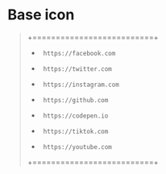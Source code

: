 # Base icon

>+==========================+
>+      https://facebook.com        
>+      https://twitter.com         
>+      https://instagram.com       
>+      https://github.com          
>+      https://codepen.io      
>+      https://tiktok.com          
>+      https://youtube.com         
>+==========================+
